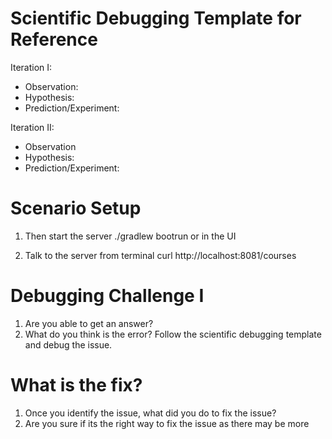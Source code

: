 # Scientific Debugging Template for Reference
Iteration I:
- Observation:
- Hypothesis:
- Prediction/Experiment:

Iteration II:
- Observation
- Hypothesis:
- Prediction/Experiment:

# Scenario Setup
1. Then start the server
./gradlew bootrun or in the UI

2. Talk to the server from terminal
curl http://localhost:8081/courses

# Debugging Challenge I
1. Are you able to get an answer?
2. What do you think is the error?
Follow the scientific debugging template and debug the issue.

# What is the fix?
1. Once you identify the issue, what did you do to fix the issue?
2. Are you sure if its the right way to fix the issue as there may be more than one way to fix the issue?

# Create your own Cheatsheet
Did you find some useful commands that can be repeatedly used in the future?
- Start noting them down in a text file organized cleanly.
- You will soon find that you are going to repeatedly refer to your cheatsheet.